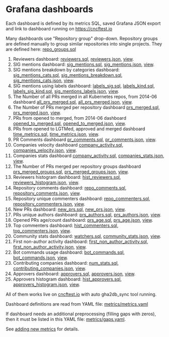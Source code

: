 # Grafana dashboards

Each dashboard is defined by its metrics SQL, saved Grafana JSON export and link to dashboard running on <https://cncftest.io>  

Many dashboards use "Repository group" drop-down. Repository groups are defined manually to group similar repositories into single projects.
They are defined here: [repo_groups.sql](https://github.com/cncf/gha2db/blob/master/scripts/repo_groups.sql)

1) Reviewers dashboard: [reviewers.sql](https://github.com/cncf/gha2db/blob/master/metrics/reviewers.sql), [reviewers.json](https://github.com/cncf/gha2db/blob/master/grafana/dashboards/reviewers.json), [view](https://cncftest.io/dashboard/db/reviewers?orgId=1).
2) SIG mentions dashboard: [sig_mentions.sql](https://github.com/cncf/gha2db/blob/master/metrics/sig_mentions.sql), [sig_mentions.json](https://github.com/cncf/gha2db/blob/master/grafana/dashboards/sig_mentions.json), [view](https://cncftest.io/dashboard/db/sig-mentions?orgId=1).
3) SIG mentions breakdown by categories dashboard: [sig_mentions_cats.sql](https://github.com/cncf/gha2db/blob/master/metrics/sig_mentions_cats.sql), [sig_mentions_breakdown.sql](https://github.com/cncf/gha2db/blob/master/metrics/sig_mentions_breakdown.sql), [sig_mentions_cats.json](https://github.com/cncf/gha2db/blob/master/grafana/dashboards/sig_mentions_cats.json), [view](https://cncftest.io/dashboard/db/sig-mentions-categories?orgId=1).
4) SIG mentions using labels dashboard: [labels_sig.sql](https://github.com/cncf/gha2db/blob/master/metrics/labels_sig.sql), [labels_kind.sql](https://github.com/cncf/gha2db/blob/master/metrics/labels_kind.sql), [labels_sig_kind.sql](https://github.com/cncf/gha2db/blob/master/metrics/labels_sig_kind.sql), [sig_mentions_labels.json](https://github.com/cncf/gha2db/blob/master/grafana/dashboards/sig_mentions_labels.json), [view](https://cncftest.io/dashboard/db/sig-mentions-using-labels?orgId=1).
5) The Number of all PRs merged in all Kubernetes repos, from 2014-06 dashboard [all_prs_merged.sql](https://github.com/cncf/gha2db/blob/master/metrics/all_prs_merged.sql), [all_prs_merged.json](https://github.com/cncf/gha2db/blob/master/grafana/dashboards/all_prs_merged.json), [view](https://cncftest.io/dashboard/db/all-prs-merged?orgId=1).
6) The Number of PRs merged per repository dashboard [prs_merged.sql](https://github.com/cncf/gha2db/blob/master/metrics/prs_merged.sql), [prs_merged.json](https://github.com/cncf/gha2db/blob/master/grafana/dashboards/prs_merged.json), [view](https://cncftest.io/dashboard/db/prs-merged?orgId=1).
7) PRs from opened to merged, from 2014-06 dashboard [opened_to_merged.sql](https://github.com/cncf/gha2db/blob/master/metrics/opened_to_merged.sql), [opened_to_merged.json](https://github.com/cncf/gha2db/blob/master/grafana/dashboards/opened_to_merged.json), [view](https://cncftest.io/dashboard/db/opened-to-merged?orgId=1).
8) PRs from opened to LGTMed, approved and merged dashboard [time_metrics.sql](https://github.com/cncf/gha2db/blob/master/metrics/time_metrics.sql), [time_metrics.json](https://github.com/cncf/gha2db/blob/master/grafana/dashboards/time_metrics.json), [view](https://cncftest.io/dashboard/db/time-metrics?orgId=1).
9) PR Comments dashboard [pr_comments.sql](https://github.com/cncf/gha2db/blob/master/metrics/pr_comments.sql), [pr_comments.json](https://github.com/cncf/gha2db/blob/master/grafana/dashboards/pr_comments.json), [view](https://cncftest.io/dashboard/db/pr-comments?orgId=1).
10) Companies velocity dashboard [company_activity.sql](https://github.com/cncf/gha2db/blob/master/metrics/company_activity.sql), [companies_velocity.json](https://github.com/cncf/gha2db/blob/master/grafana/dashboards/companies_velocity.json), [view](https://cncftest.io/dashboard/db/companies-velocity?orgId=1).
11) Companies stats dashboard [company_activity.sql](https://github.com/cncf/gha2db/blob/master/metrics/company_activity.sql), [companies_stats.json](https://github.com/cncf/gha2db/blob/master/grafana/dashboards/companies_stats.json), [view](https://cncftest.io/dashboard/db/companies-stats?orgId=1).
12) The Number of PRs merged per repository groups dashboard [prs_merged_groups.sql](https://github.com/cncf/gha2db/blob/master/metrics/prs_merged_groups.sql), [prs_merged_groups.json](https://github.com/cncf/gha2db/blob/master/grafana/dashboards/prs_merged_groups.json), [view](https://cncftest.io/dashboard/db/prs-merged-repository-groups?orgId=1).
13) Reviewers histogram dashboard: [hist_reviewers.sql](https://github.com/cncf/gha2db/blob/master/metrics/hist_reviewers.sql), [reviewers_histogram.json](https://github.com/cncf/gha2db/blob/master/grafana/dashboards/reviewers_histogram.json), [view](https://cncftest.io/dashboard/db/reviewers-histogram?orgId=1).
14) Repository comments dashboard: [repo_comments.sql](https://github.com/cncf/gha2db/blob/master/metrics/repo_comments.sql), [repository_comments.json](https://github.com/cncf/gha2db/blob/master/grafana/dashboards/repository_comments.json), [view](https://cncftest.io/dashboard/db/repository-comments?orgId=1).
15) Repository unique commenters dashboard: [repo_commenters.sql](https://github.com/cncf/gha2db/blob/master/metrics/repo_commenters.sql), [repository_commenters.json](https://github.com/cncf/gha2db/blob/master/grafana/dashboards/repository_commenters.json), [view](https://cncftest.io/dashboard/db/repository-commenters?orgId=1).
16) New PRs dashboard: [new_prs.sql](https://github.com/cncf/gha2db/blob/master/metrics/new_prs.sql), [new_prs.json](https://github.com/cncf/gha2db/blob/master/grafana/dashboards/new_prs.json), [view](https://cncftest.io/dashboard/db/new-prs?orgId=1).
17) PRs unique authors dashboard: [prs_authors.sql](https://github.com/cncf/gha2db/blob/master/metrics/prs_authors.sql), [prs_authors.json](https://github.com/cncf/gha2db/blob/master/grafana/dashboards/prs_authors.json), [view](https://cncftest.io/dashboard/db/prs-authors?orgId=1).
18) Opened PRs age/count dashboard: [prs_age.sql](https://github.com/cncf/gha2db/blob/master/metrics/prs_authors.sql), [prs_age.json](https://github.com/cncf/gha2db/blob/master/grafana/dashboards/prs_age.json), [view](https://cncftest.io/dashboard/db/prs-age?orgId=1).
19) Top commenters dashboard: [hist_commenters.sql](https://github.com/cncf/gha2db/blob/master/metrics/hist_commenters.sql), [top_commenters.json](https://github.com/cncf/gha2db/blob/master/grafana/dashboards/top_commenters.json), [view](https://cncftest.io/dashboard/db/top-commenters?orgId=1).
19) Community stats dashboard: [watchers.sql](https://github.com/cncf/gha2db/blob/master/metrics/watchers.sql), [community_stats.json](https://github.com/cncf/gha2db/blob/master/grafana/dashboards/community_stats.json), [view](https://cncftest.io/dashboard/db/community-stats?orgId=1).
20) First non-author activity dashboard: [first_non_author_activity.sql](https://github.com/cncf/gha2db/blob/master/metrics/first_non_author_activity.sql), [first_non_author_activity.json](https://github.com/cncf/gha2db/blob/master/grafana/dashboards/first_non_author_activity.json), [view](https://cncftest.io/dashboard/db/first-non-author-activity?orgId=1).
21) Bot commands usage dashboard: [bot_commands.sql](https://github.com/cncf/gha2db/blob/master/metrics/bot_commands.sql), [bot_commands.json](https://github.com/cncf/gha2db/blob/master/grafana/dashboards/bot_commands.json), [view](https://cncftest.io/dashboard/db/bot-commands?orgId=1).
22) Contributing companies dashboard: [num_stats.sql](https://github.com/cncf/gha2db/blob/master/metrics/num_stats.sql), [contributing_companies.json](https://github.com/cncf/gha2db/blob/master/grafana/dashboards/contributing_companies.json), [view](https://cncftest.io/dashboard/db/contributing-companies?orgId=1).
23) Approvers dashboard: [approvers.sql](https://github.com/cncf/gha2db/blob/master/metrics/approvers.sql), [approvers.json](https://github.com/cncf/gha2db/blob/master/grafana/dashboards/approvers.json), [view](https://cncftest.io/dashboard/db/approvers?orgId=1).
24) Approvers histogram dashboard: [hist_approvers.sql](https://github.com/cncf/gha2db/blob/master/metrics/hist_approvers.sql), [approvers_histogram.json](https://github.com/cncf/gha2db/blob/master/grafana/dashboards/approvers_histogram.json), [view](https://cncftest.io/dashboard/db/approvers-histogram?orgId=1).

All of them works live on [cncftest.io](https://cncftest.io) with auto gha2db_sync tool running.

Dashboard definitions are read from YAML file:  [metrics/metrics.yaml](https://github.com/cncf/gha2db/blob/master/metrics/metrics.yaml)

If dashboard needs an additional preprocessing (filling gaps with zeros), then it must be listed in this YAML file:  [metrics/gaps.yaml](https://github.com/cncf/gha2db/blob/master/metrics/gaps.yaml).

See [adding new metrics](https://github.com/cncf/gha2db/blob/master/METRICS.md) for details.
